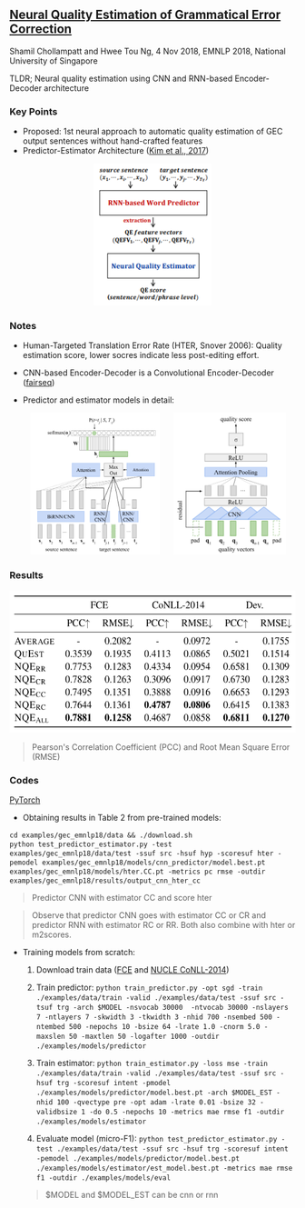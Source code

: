 ## [Neural Quality Estimation of Grammatical Error Correction](https://aclweb.org/anthology/D18-1274)
Shamil Chollampatt and Hwee Tou Ng, 4 Nov 2018, EMNLP 2018, National University of Singapore

TLDR; Neural quality estimation using CNN and RNN-based Encoder-Decoder architecture 

### Key Points
* Proposed: 1st neural approach to automatic quality estimation of GEC output sentences without hand-crafted features
* Predictor-Estimator Architecture ([Kim et al., 2017](https://www.statmt.org/wmt17/pdf/WMT63.pdf))

<p align="center">
<img src="./imgs/neuqe_predictor_estimator_architecture.png" height="250" alt="Predictor-estimator architecture">
</p>

### Notes
* Human-Targeted Translation Error Rate (HTER, Snover 2006): Quality estimation score, lower socres indicate less post-editing effort.
* CNN-based Encoder-Decoder is a Convolutional Encoder-Decoder ([fairseq](https://github.com/pytorch/fairseq))

* Predictor and estimator models in detail:
<p align="center">
<img src="./imgs/neuqe_predictor.png" height="250" alt="Predictor"  hspace="20">
<img src="./imgs/neuqe_estimator.png" height="250" alt="Estimator">
</p>
            
### Results

<p align="center">
<img src="./imgs/neuqe_results.png" height="250" alt="Results">
</p>

> Pearson's Correlation Coefficient (PCC) and Root Mean Square Error (RMSE)
 
### Codes
[PyTorch](https://github.com/nusnlp/neuqe)

* Obtaining results in Table 2 from pre-trained models:
```
cd examples/gec_emnlp18/data && ./download.sh
python test_predictor_estimator.py -test examples/gec_emnlp18/data/test -ssuf src -hsuf hyp -scoresuf hter -pemodel examples/gec_emnlp18/models/cnn_predictor/model.best.pt examples/gec_emnlp18/models/hter.CC.pt -metrics pc rmse -outdir examples/gec_emnlp18/results/output_cnn_hter_cc
```
> Predictor CNN with estimator CC and score hter 

> Observe that predictor CNN goes with estimator CC or CR and predictor RNN with estimator RC or RR. Both also combine with hter or m2scores.

* Training models from scratch:
    1. Download train data ([FCE](https://ilexir.co.uk/datasets/index.html) and [NUCLE CoNLL-2014](https://www.comp.nus.edu.sg/~nlp/conll14st.html))
    2. Train predictor: 
      ```
      python train_predictor.py -opt sgd -train ./examples/data/train -valid ./examples/data/test -ssuf src -tsuf trg -arch $MODEL -nsvocab 30000  -ntvocab 30000 -nslayers 7 -ntlayers 7 -skwidth 3 -tkwidth 3 -nhid 700 -nsembed 500 -ntembed 500 -nepochs 10 -bsize 64 -lrate 1.0 -cnorm 5.0 -maxslen 50 -maxtlen 50 -logafter 1000 -outdir ./examples/models/predictor
      ```
        
    3. Train estimator:
      ```
      python train_estimator.py -loss mse -train ./examples/data/train -valid ./examples/data/test -ssuf src -hsuf trg -scoresuf intent -pmodel ./examples/models/predictor/model.best.pt -arch $MODEL_EST -nhid 100 -qvectype pre -opt adam -lrate 0.01 -bsize 32 -validbsize 1 -do 0.5 -nepochs 10 -metrics mae rmse f1 -outdir ./examples/models/estimator
      ```
        
    4. Evaluate model (micro-F1):
      ```
      python test_predictor_estimator.py -test ./examples/data/test -ssuf src -hsuf trg -scoresuf intent -pemodel ./examples/models/predictor/model.best.pt ./examples/models/estimator/est_model.best.pt -metrics mae rmse f1 -outdir ./examples/models/eval
      ```
        
    > $MODEL and $MODEL_EST can be cnn or rnn